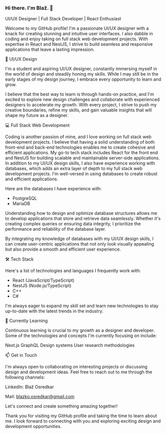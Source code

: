 ### Hi there. I'm Blaž. 👋


UI/UX Designer | Full Stack Developer | React Enthusiast

Welcome to my GitHub profile! I'm a passionate UI/UX designer with a knack for creating stunning and intuitive user interfaces. I also dabble in coding and enjoy taking on full stack web development projects. With expertise in React and NestJS, I strive to build seamless and responsive applications that leave a lasting impression.

🎨 UI/UX Design

I'm a student and aspiring UI/UX designer, constantly immersing myself in the world of design and steadily honing my skills. While I may still be in the early stages of my design journey, I embrace every opportunity to learn and grow.

I believe that the best way to learn is through hands-on practice, and I'm excited to explore new design challenges and collaborate with experienced designers to accelerate my growth. With every project, I strive to push my creative boundaries, refine my skills, and gain valuable insights that will shape my future as a designer.

💻 Full Stack Web Development

Coding is another passion of mine, and I love working on full stack web development projects. I believe that having a solid understanding of both front-end and back-end technologies enables me to create cohesive and efficient applications. My go-to tech stack includes React for the front end and NestJS for building scalable and maintainable server-side applications. In addition to my UI/UX design skills, I also have experience working with databases, which adds an extra layer of depth to my full stack web development projects. I'm well-versed in using databases to create robust and efficient applications.

Here are the databases I have experience with:

- PostgreSQL
- MariaDB

Understanding how to design and optimize database structures allows me to develop applications that store and retrieve data seamlessly. Whether it's creating complex queries or ensuring data integrity, I prioritize the performance and reliability of the database layer.

By integrating my knowledge of databases with my UI/UX design skills, I can create user-centric applications that not only look visually appealing but also provide a smooth and efficient user experience.

🛠️ Tech Stack

Here's a list of technologies and languages I frequently work with:

- React (JavaScript/TypeScript)
- NestJS (Node.js/TypeScript)
- C++
- C#

I'm always eager to expand my skill set and learn new technologies to stay up-to-date with the latest trends in the industry.

🌱 Currently Learning

Continuous learning is crucial to my growth as a designer and developer. Some of the technologies and concepts I'm currently focusing on include:

Next.js
GraphQL
Design systems
User research methodologies

📫 Get in Touch

I'm always open to collaborating on interesting projects or discussing design and development ideas. Feel free to reach out to me through the following channels:


LinkedIn: Blaž Osredkar

Mail: blazko.osredkar@gmail.com

Let's connect and create something amazing together!

Thank you for visiting my GitHub profile and taking the time to learn about me. I look forward to connecting with you and exploring exciting design and development opportunities.
